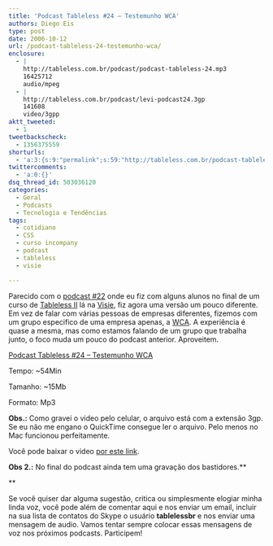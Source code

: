 ```yaml
---
title: 'Podcast Tableless #24 – Testemunho WCA'
authors: Diego Eis
type: post
date: 2006-10-12
url: /podcast-tableless-24-testemunho-wca/
enclosure:
  - |
    http://tableless.com.br/podcast/podcast-tableless-24.mp3
    16425712
    audio/mpeg
  - |
    http://tableless.com.br/podcast/levi-podcast24.3gp
    141608
    video/3gpp
aktt_tweeted:
  - 1
tweetbackscheck:
  - 1356375559
shorturls:
  - 'a:3:{s:9:"permalink";s:59:"http://tableless.com.br/podcast-tableless-24-testemunho-wca";s:7:"tinyurl";s:26:"http://tinyurl.com/3jp75qo";s:4:"isgd";s:19:"http://is.gd/mNltUK";}'
twittercomments:
  - 'a:0:{}'
dsq_thread_id: 503036120
categories:
  - Geral
  - Podcasts
  - Tecnologia e Tendências
tags:
  - cotidiano
  - CSS
  - curso incompany
  - podcast
  - tableless
  - visie

---
```

Parecido com o [podcast #22][1] onde eu fiz com alguns alunos no final de um curso de [Tableless II][2] lá na [Visie][3], fiz agora uma versão um pouco diferente. Em vez de falar com várias pessoas de empresas diferentes, fizemos com um grupo especifico de uma empresa apenas, a [WCA][4]. A experiência é quase a mesma, mas como estamos falando de um grupo que trabalha junto, o foco muda um pouco do podcast anterior. Aproveitem.<!--more-->

[Podcast Tableless #24 &#8211; Testemunho WCA][5]
  
Tempo: ~54Min
  
Tamanho: ~15Mb
  
Formato: Mp3

**Obs.:** Como gravei o video pelo celular, o arquivo está com a extensão 3gp. Se eu não me engano o QuickTime consegue ler o arquivo. Pelo menos no Mac funcionou perfeitamente.
  
Você pode baixar o video [por este link][6].
  
**Obs 2.:** No final do podcast ainda tem uma gravação dos bastidores.**
  
** 

Se você quiser dar alguma sugestão, critica ou simplesmente elogiar minha linda voz, você pode além de comentar aqui e nos enviar um email, incluir na sua lista de contatos do Skype o usuário **tablelessbr** e nos enviar uma mensagem de audio. Vamos tentar sempre colocar essas mensagens de voz nos próximos podcasts. Participem!

 [1]: http://tableless.com.br/podcast-tableless-22-primeira-impressao-sobre-padroes-web
 [2]: http://visie.com.br/cursos/tableless2.php
 [3]: http://visie.com.br/
 [4]: http://www.wcamentoring.com.br/
 [5]: http://tableless.com.br/podcast/podcast-tableless-24.mp3
 [6]: http://tableless.com.br/podcast/levi-podcast24.3gp